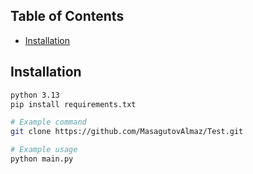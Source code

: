 ## Table of Contents
- [Installation](#installation)

## Installation

```bash
python 3.13
pip install requirements.txt
```

```bash
# Example command
git clone https://github.com/MasagutovAlmaz/Test.git
```

```bash
# Example usage
python main.py
```
